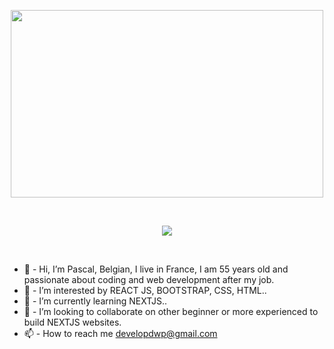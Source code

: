 <p align="center">
<img src="https://static.dribbble.com/users/730703/screenshots/6581243/avento.gif"width="500" height="300">
</p>
 <br>
 <p align="center">
 <img src=" file:///Volumes/DATA%20DOCUMENTS/_Boys/Boy-Save/__WebSite/iphoneGithub.png">
 </p>
<br>

- 👋  - Hi, I’m Pascal, Belgian, I live in France, I am 55 years old and passionate about coding and web development after my job.
- 👀  - I’m interested by REACT JS, BOOTSTRAP, CSS, HTML..
- 🌱  - I’m currently learning NEXTJS..
- 💞️  - I’m looking to collaborate on other beginner or more experienced to build NEXTJS websites.
- 📫  - How to reach me developdwp@gmail.com

<!---
developdwp/developdwp is a ✨ special ✨ repository because its `README.md` (this file) appears on your GitHub profile.
You can click the Preview link to take a look at your changes.
--->
